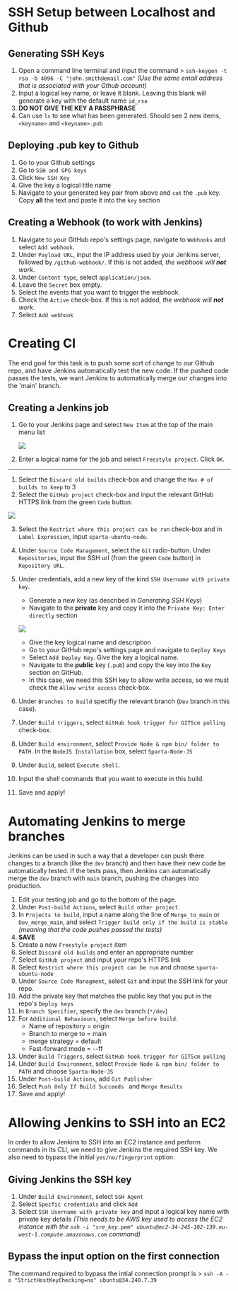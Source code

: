 # SSH Setup between Localhost and Github
## Generating SSH Keys

1. Open a command line terminal and input the command > `ssh-keygen -t rsa -b 4096 -C "john.smith@email.com"` *(Use the same email address that is associated with your Gthub account)*
2. Input a logical key name, or leave it blank. Leaving this blank will generate a key with the default name `id_rsa`
3. **DO NOT GIVE THE KEY A PASSPHRASE**
4. Can use `ls` to see what has been generated. Should see 2 new items, `<keyname>` and `<keyname>.pub`

## Deploying .pub key to Github
1. Go to your Github settings
2. Go to `SSH and GPG keys`
3. Click `New SSH Key`
4. Give the key a logical title name
5. Navigate to your generated key pair from above and `cat` the `.pub` key. Copy **all** the text and paste it into the `key` section

## Creating a Webhook (to work with Jenkins)
1. Navigate to your GitHub repo's settings page, navigate to `Webhooks` and select `Add webhook`.
2. Under `Payload URL`, input the IP address used by your Jenkins server, followed by `/github-webhook/`. If this is not added, *the webhook will __not__ work*.
3. Under `Content type`, select `application/json`.
4. Leave the `Secret` box empty.
5. Select the events that you want to trigger the webhook.
6. Check the `Active` check-box. If this is not added, *the webhook will __not__ work*.
7. Select `Add webhook`


# Creating CI
The end goal for this task is to push some sort of change to our Github repo, and have Jenkins automatically test the new code.
If the pushed code passes the tests, we want Jenkins to automatically merge our changes into the 'main' branch.

## Creating a Jenkins job
1. Go to your Jenkins page and select `New Item` at the top of the main menu list

    ![](./img/Jenkins_main_menu.PNG)

2. Enter a logical name for the job and select `Freestyle project`. Click `OK`.

---
1. Select the `Discard old builds` check-box and change the `Max # of builds to keep` to 3
2. Select the `GitHub project` check-box and input the relevant GitHub HTTPS link from the green `Code` button.

![](./img/GitHub_http_url.PNG)

3. Select the `Restrict where this project can be run` check-box and in `	Label Expression`, input `sparta-ubuntu-node`.
4. Under `Source Code Management`, select the `Git` radio-button.
Under `Repositories`, input the SSH url (from the green `Code` button) in `Repository URL`.
5. Under credentials, add a new key of the kind `SSH Username with private key`.
    - Generate a new key (as described in *Generating SSH Keys*)
    - Navigate to the **private** key and copy it into the `Private Key: Enter directly` section

    ![](./img/Jenkins_add_key.PNG)

    - Give the key logical name and description
    - Go to your GitHub repo's settings page and navigate to `Deploy Keys`
    - Select `Add Deploy Key`. Give the key a logical name.
    - Navigate to the **public** key (`.pub`) and copy the key into the `Key` section on GitHub.
    - In this case, we need this SSH key to allow write access, so we must check the `Allow write access` check-box.

6. Under `Branches to build` specifiy the relevant branch (`Dev` branch in this case).
7. Under `Build triggers`, select `GitHub hook trigger for GITScm polling` check-box.
8. Under `Build environment`, select `Provide Node & npm bin/ folder to PATH`. In the `NodeJS Installation` box, select `Sparta-Node-JS`
9. Under `Build`, select `Execute shell`.
10. Input the shell commands that you want to execute in this build.
11. Save and apply!

# Automating Jenkins to merge branches
Jenkins can be used in such a way that a developer can push there changes to a branch (like the `dev` branch) and then have their new code be automatically tested. If the tests pass, then Jenkins can automatically merge the `dev` branch with `main` branch, pushing the changes into production.

1. Edit your testing job and go to the bottom of the page.
2. Under `Post-build Actions`, select `Build other project`.
3. In `Projects to build`, input a name along the line of `Merge_to_main` or `Dev_merge_main`, and select `Trigger build only if the build is stable` *(meaning that the code pushes passed the tests)*
4. **SAVE**
5. Create a new `Freestyle project` item
6. Select `Discard old builds` and enter an appropriate number
7. Select `GitHub project` and input your repo's HTTPS link
8. Select `Restrict where this project can be run` and choose `sparta-ubuntu-node`
9. Under `Source Code Managment`, select `Git` and input the SSH link for your repo.
10. Add the private key that matches the public key that you put in the repo's `Deploy keys`
11. In `Branch Specifier`, specify the `dev` branch (`*/dev`)
12. For `Additional Behaviours`, select `Merge before build`.
    - Name of repository = origin
    - Branch to merge to = main
    - merge strategy = default
    - Fast-forward mode = --ff
13. Under `Build Triggers`, select `GitHub hook trigger for GITScm polling`
14. Under `Build Environment`, select `Provide Node & npm bin/ folder to PATH` and choose `Sparta-Node-JS`
15. Under `Post-build Actions`, add `Git Publisher`
16. Select `Push Only If Build Succeeds	` and `Merge Results`
17. Save and apply!

# Allowing Jenkins to SSH into an EC2
In order to allow Jenkins to SSH into an EC2 instance and perform commands in its CLI, we need to give Jenkins the required SSH key. We also need to bypass the initial `yes/no/fingerprint` option.

## Giving Jenkins the SSH key
1. Under `Build Environment`, select `SSH Agent`
2. Select `Specfic credentials` and click `Add`
3. Select `SSH Username with private key` and input a logical key name with private key details *(This needs to be AWS key used to access the EC2 instance with the `ssh -i "sre_key.pem" ubuntu@ec2-34-245-102-139.eu-west-1.compute.amazonaws.com` command)*

## Bypass the input option on the first connection
The command required to bypass the intial connection prompt is > `ssh -A -o "StrictHostKeyChecking=no" ubuntu@34.240.7.39`